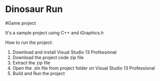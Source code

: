 # Dinosaur Run <br>
#Game project<br>

It's a sample project using C++ and iGraphics.h

How to run the project:<br>
1. Download and install Visual Studio 13 Professional
2. Download the project code zip file
3. Extract the zip file
4. Open the .sln file from project folder on Visual Studio 13 Professional
5. Build and Run the project
